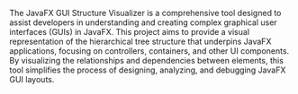 The JavaFX GUI Structure Visualizer is a comprehensive tool designed to assist developers in understanding and creating complex graphical user interfaces (GUIs) in JavaFX. This project aims to provide a visual representation of the hierarchical tree structure that underpins JavaFX applications, focusing on controllers, containers, and other UI components. By visualizing the relationships and dependencies between elements, this tool simplifies the process of designing, analyzing, and debugging JavaFX GUI layouts.

